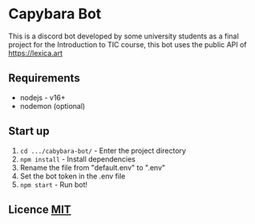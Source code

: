 # Capybara Bot

This is a discord bot developed by some university students as a final project for the Introduction to TIC course, this bot uses the public API of https://lexica.art

## Requirements

- nodejs - v16+
- nodemon (optional)

## Start up

1. `cd .../cabybara-bot/` - Enter the project directory
2. `npm install` - Install dependencies
3. Rename the file from "default.env" to ".env"
4. Set the bot token in the .env file
5. `npm start` - Run bot!

## Licence <a href="./LICENSE.md">MIT</a>
